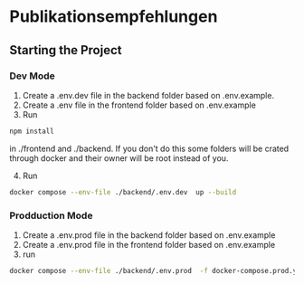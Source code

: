 # Publikationsempfehlungen



## Starting the Project

### Dev Mode

1. Create a .env.dev file in the backend folder based on .env.example.
2. Create a .env file in the frontend folder based on .env.example
3. Run 

```bash 
npm install
 ```

in ./frontend and ./backend. If you don't do this some folders will be crated through docker and their owner will be root instead of you. 

4. Run 

```bash
docker compose --env-file ./backend/.env.dev  up --build
```

### Prodduction Mode
1. Create a .env.prod file in the backend folder based on .env.example
2. Create a .env.prod file in the frontend folder based on .env.example
3. run
```bash
docker compose --env-file ./backend/.env.prod  -f docker-compose.prod.yml  up --build
```